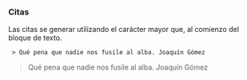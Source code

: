 ### Citas

Las citas se generar utilizando el carácter mayor que, al comienzo del bloque de texto.

     > Qué pena que nadie nos fusile al alba. Joaquín Gómez

> Qué pena que nadie nos fusile al alba. Joaquín Gómez
